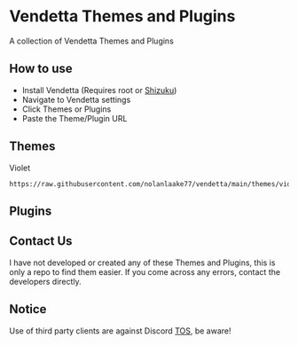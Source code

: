 # Vendetta Themes and Plugins

A collection of Vendetta Themes and Plugins

## How to use

- Install Vendetta (Requires root or [Shizuku](https://shizuku.rikka.app/))
- Navigate to Vendetta settings
- Click Themes or Plugins
- Paste the Theme/Plugin URL

## Themes

Violet
```
https://raw.githubusercontent.com/nolanlaake77/vendetta/main/themes/violet.json
```

## Plugins



## Contact Us

I have not developed or created any of these Themes and Plugins, this is only a repo to find them easier. If you come across any errors, contact the developers directly.

## Notice

Use of third party clients are against Discord [TOS](https://discord.com/terms), be aware!